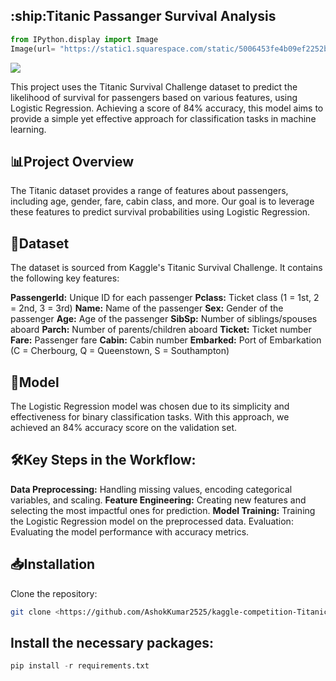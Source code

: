 <h2>:ship:Titanic Passanger Survival Analysis</h2>


```python
from IPython.display import Image
Image(url= "https://static1.squarespace.com/static/5006453fe4b09ef2252ba068/5095eabce4b06cb305058603/5095eabce4b02d37bef4c24c/1352002236895/100_anniversary_titanic_sinking_by_esai8mellows-d4xbme8.jpg")
```




<img src="https://static1.squarespace.com/static/5006453fe4b09ef2252ba068/5095eabce4b06cb305058603/5095eabce4b02d37bef4c24c/1352002236895/100_anniversary_titanic_sinking_by_esai8mellows-d4xbme8.jpg"/>

This project uses the Titanic Survival Challenge dataset to predict the likelihood of survival for passengers based on various features, using Logistic Regression. Achieving a score of 84% accuracy, this model aims to provide a simple yet effective approach for classification tasks in machine learning.

## :bar_chart:Project Overview
The Titanic dataset provides a range of features about passengers, including age, gender, fare, cabin class, and more. Our goal is to leverage these features to predict survival probabilities using Logistic Regression.

## :file_folder:Dataset
The dataset is sourced from Kaggle's Titanic Survival Challenge. It contains the following key features:

<b>PassengerId:</b> Unique ID for each passenger
<b>Pclass:</b> Ticket class (1 = 1st, 2 = 2nd, 3 = 3rd)
<b>Name:</b> Name of the passenger
<b>Sex:</b> Gender of the passenger
<b>Age:</b> Age of the passenger
<b>SibSp:</b> Number of siblings/spouses aboard
<b>Parch:</b> Number of parents/children aboard
<b>Ticket:</b> Ticket number
<b>Fare:</b> Passenger fare
<b>Cabin:</b> Cabin number
<b>Embarked:</b> Port of Embarkation (C = Cherbourg, Q = Queenstown, S = Southampton)

## :robot:Model
The Logistic Regression model was chosen due to its simplicity and effectiveness for binary classification tasks. With this approach, we achieved an 84% accuracy score on the validation set.

## :hammer_and_wrench:Key Steps in the Workflow:
<b>Data Preprocessing:</b> Handling missing values, encoding categorical variables, and scaling.
<b>Feature Engineering:</b> Creating new features and selecting the most impactful ones for prediction.
<b>Model Training:</b> Training the Logistic Regression model on the preprocessed data.
</b>Evaluation:</b> Evaluating the model performance with accuracy metrics.

## :inbox_tray:Installation
Clone the repository:
```bash
git clone <https://github.com/AshokKumar2525/kaggle-competition-Titanic.git>
```
## Install the necessary packages:
```python
pip install -r requirements.txt
```